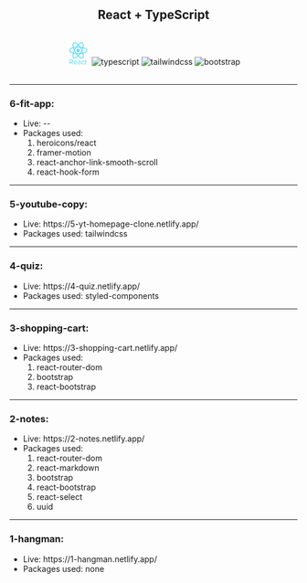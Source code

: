 <div align="center"><h2>React + TypeScript</h2><br> <img src="https://raw.githubusercontent.com/devicons/devicon/master/icons/react/react-original-wordmark.svg" alt="react" width="40" height="40"/> <img src="https://www.vectorlogo.zone/logos/typescriptlang/typescriptlang-icon.svg" alt="typescript" width="40" height="40"/> <img src="https://www.vectorlogo.zone/logos/tailwindcss/tailwindcss-icon.svg" alt="tailwindcss" width="40" height="40"/> <img src="https://upload.vectorlogo.zone/logos/getbootstrap/images/987f8f6c-263a-47b1-a85d-853cfca215d9.svg" alt="bootstrap" width="40" height="40"/></div><br>

<hr>
<div><h3>6-fit-app:</h3>
 <ul>
 <li>Live: --</li>
 <li>
 Packages used: 
 <ol>
   <li>heroicons/react</li>
   <li>framer-motion</li>
   <li>react-anchor-link-smooth-scroll</li>
   <li>react-hook-form</li>
  </ol>
 </li>
 </ul>
 </div>
 <hr>

<div><h3>5-youtube-copy:</h3>
 <ul>
 <li>Live: https://5-yt-homepage-clone.netlify.app/</li>
 <li>
 Packages used: tailwindcss
 </li>
 </ul>
 </div>
<hr>

<div><h3>4-quiz:</h3>
 <ul>
 <li>Live: https://4-quiz.netlify.app/</li>
 <li>
 Packages used: styled-components
 </li>
 </ul>
 </div>
<hr>

 <div><h3>3-shopping-cart:</h3>
 <ul>
 <li>Live: https://3-shopping-cart.netlify.app/</li>
 <li>
 Packages used:
  <ol>
   <li>react-router-dom</li>
   <li>bootstrap</li>
   <li>react-bootstrap</li>
  </ol>
 </li>
 </ul>
 </div>
 <hr>

 <div><h3>2-notes:</h3>
 <ul>
 <li>Live: https://2-notes.netlify.app/</li>
 <li>
 Packages used:
  <ol>
   <li>react-router-dom</li>
   <li>react-markdown</li>
   <li>bootstrap</li>
   <li>react-bootstrap</li>
   <li>react-select</li>
   <li>uuid</li>
  </ol>
 </li>
 </ul>
 </div>
<hr>

<div><h3>1-hangman:</h3>
 <ul>
 <li>Live: https://1-hangman.netlify.app/</li>
 <li>
 Packages used: none
 </li>
 </ul>
 </div>